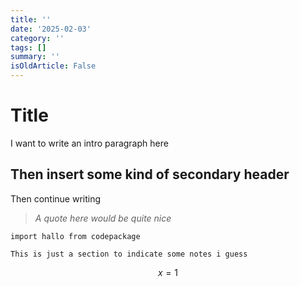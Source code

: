 ```yaml
---
title: ''
date: '2025-02-03'
category: ''
tags: []
summary: ''
isOldArticle: False
---
```



# Title

I want to write an intro paragraph here

## Then insert some kind of secondary header

Then continue writing

> *A quote here would be quite nice*

`import hallo from codepackage`

```
This is just a section to indicate some notes i guess
```

$$
x = 1
$$